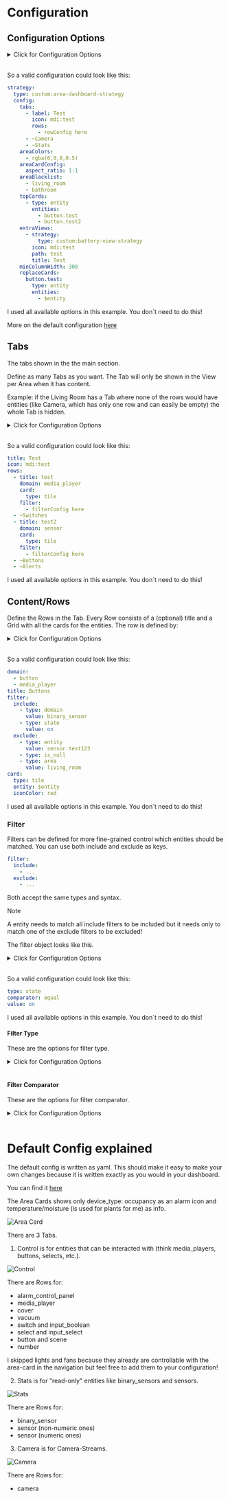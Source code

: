 

# Configuration

## Configuration Options

<details>
<summary>Click for Configuration Options</summary>

<table>
  <thead>
    <tr><th>option</th><th>description</th><th>type</th><th>required</th><th>default</th><th>example</th></tr>
  </thead>
  <tbody>
    <tr><td>tabs</td><td>Tabs shown in the main area. <a href="#tabs">More</a><blockquote>You can also reference tab entries from the <a href="/src/config/areaDefaultConfig.yml">default config</a> by just writing ~ + title of tab.
With that you can easily change a single tab while just referencing the other without the need to copy the whole config. Example: - ~Stats instead of whole config</blockquote></td><td>Array</td><td>yes</td><td>
<a href="/src/config/areaDefaultConfig.yml#L2">set</a>
</td><td>
        <pre>
tabs:
  - label: Test
    icon: mdi:test
    rows:
      - rowConfig here
  - ~Camera
  - ~Stats
</pre>
      </td></tr>
    <tr><td>areaColors</td><td>Overlay Colors for navigation area. Must be in the form of a rgba css-value. rgb defines the color and the a-channel defines transparency.<blockquote>The colors get repeated when you have more areas than colors. Leave empty for no overlay.</blockquote></td><td>Array</td><td>yes</td><td>
<a href="/src/config/areaDefaultConfig.yml#L253">set</a>
</td><td>
        <pre>
areaColors:
  - rgba(0,0,0,0.5)
</pre>
      </td></tr>
    <tr><td>areaCardConfig</td><td>The config for the area card.<blockquote>Options type, area, navigation_path are not allowed!</blockquote></td><td>Object</td><td>yes</td><td>
<a href="/src/config/areaDefaultConfig.yml#L246">set</a>
</td><td>
        <pre>
areaCardConfig:
  aspect_ratio: 1:1
</pre>
      </td></tr>
    <tr><td>areaBlacklist</td><td>Which areas should be ignored (no views generated/not shown in navigation)</td><td>Array</td><td>no</td><td>-</td><td>
        <pre>
areaBlacklist:
  - living_room
  - bathroom
</pre>
      </td></tr>
    <tr><td>topCards</td><td>Slot for cards above navigation. <a href="#topCards">More</a></td><td>Array</td><td>no</td><td>-</td><td>
        <pre>
topCards:
  - type: entity
    entities:
      - button.test
      - button.test2
</pre>
      </td></tr>
    <tr><td>extraViews</td><td>You can pass any extra views you want on the dashboard.</td><td>Array</td><td>no</td><td>-</td><td>
        <pre>
extraViews:
  - strategy:
      type: custom:battery-view-strategy
    icon: mdi:test
    path: test
    title: Test
</pre>
      </td></tr>
    <tr><td>minColumnWidth</td><td>Minimal Column Width in the Grid = The Minimal Width of the Cards.</td><td>number</td><td>yes</td><td>
<a href="/src/config/areaDefaultConfig.yml#L1">set</a>
</td><td>
        <pre>
minColumnWidth: 300
</pre>
      </td></tr>
    <tr><td>replaceCards</td><td>You can set a card to be used for a specific entity. Overwrites default card config</td><td>Object</td><td>no</td><td>-</td><td>
        <pre>
replaceCards:
  button.test:
    type: entity
    entities:
      - $entity
</pre>
      </td></tr>
  </tbody>
</table>

</details>
<br />

So a valid configuration could look like this:

```yaml
strategy:
  type: custom:area-dashboard-strategy
  config:
    tabs:
      - label: Test
        icon: mdi:test
        rows:
          - rowConfig here
      - ~Camera
      - ~Stats
    areaColors:
      - rgba(0,0,0,0.5)
    areaCardConfig:
      aspect_ratio: 1:1
    areaBlacklist:
      - living_room
      - bathroom
    topCards:
      - type: entity
        entities:
          - button.test
          - button.test2
    extraViews:
      - strategy:
          type: custom:battery-view-strategy
        icon: mdi:test
        path: test
        title: Test
    minColumnWidth: 300
    replaceCards:
      button.test:
        type: entity
        entities:
          - $entity

```

I used all available options in this example. You don`t need to do this!

More on the default configuration [here](#default-config-explained)

## Tabs

The tabs shown in the the main section.

Define as many Tabs as you want.
The Tab will only be shown in the View per Area when it has content.

Example: if the Living Room has a Tab where none of the rows would have entities (like Camera, which has only one row and can easily be empty) the whole Tab is hidden.

<details>
<summary>Click for Configuration Options</summary>

<table>
  <thead>
    <tr><th>option</th><th>description</th><th>type</th><th>required</th><th>example</th></tr>
  </thead>
  <tbody>
    <tr><td>title</td><td>Title shown in the Tab</td><td>string</td><td>yes</td><td>
        <pre>
title: Test
</pre>
      </td></tr>
    <tr><td>icon</td><td>Icon shown in the Tab</td><td>string</td><td>yes</td><td>
        <pre>
icon: mdi:test
</pre>
      </td></tr>
    <tr><td>rows</td><td>The grid rows definition of the tab. <a href="#contentrows">More</a><blockquote>You can also reference row entries from the <a href="/src/config/areaDefaultConfig.yml">default config</a> by just writing ~ + title of row.
With that you can easily change a single row while just referencing the other without the need to copy the whole config. Example: - ~Buttons instead of whole config</blockquote></td><td>Array</td><td>yes</td><td>
        <pre>
rows:
  - title: test
    domain: media_player
    card:
      type: tile
    filter:
      - filterConfig here
  - ~Switches
  - title: test2
    domain: sensor
    card:
      type: tile
    filter:
      - filterConfig here
  - ~Buttons
  - ~Alerts
</pre>
      </td></tr>
  </tbody>
</table>

</details>
<br />

So a valid configuration could look like this:

```yaml
title: Test
icon: mdi:test
rows:
  - title: test
    domain: media_player
    card:
      type: tile
    filter:
      - filterConfig here
  - ~Switches
  - title: test2
    domain: sensor
    card:
      type: tile
    filter:
      - filterConfig here
  - ~Buttons
  - ~Alerts

```

I used all available options in this example. You don`t need to do this!

## Content/Rows

Define the Rows in the Tab.
Every Row consists of a (optional) title and a Grid with all the cards for the entities.
The row is defined by:

<details>
<summary>Click for Configuration Options</summary>

<table>
  <thead>
    <tr><th>option</th><th>description</th><th>type</th><th>required</th><th>example</th></tr>
  </thead>
  <tbody>
    <tr><td>domain</td><td>Domain or Array of domains the entity must belong to.<blockquote>Is deprecated (will be removed in a future release) and will internally be converted to a <a href="#filter">include filter</a></blockquote></td><td></td><td>yes</td><td>
        <pre>
domain:
  - button
  - media_player
</pre>
      </td></tr>
    <tr><td>title</td><td>Title shown over Grid. Will not be rendered when not set.</td><td>string</td><td>no</td><td>
        <pre>
title: Buttons
</pre>
      </td></tr>
    <tr><td>filter</td><td>Define include and exclude function for more fine-grained control of entities selected for row than only domain.<blockquote>A entity needs to match all include filters to be included but it needs only to match one of the exclude filters to be excluded!</blockquote></td><td></td><td>no</td><td>
        <pre>
filter:
  include:
    - type: domain
      value: binary_sensor
    - type: state
      value: on
  exclude:
    - type: entity
      value: sensor.test123
    - type: is_null
    - type: area
      value: living_room
</pre>
      </td></tr>
    <tr><td>card</td><td>The cardConfig of the card that should be rendered for every entity in the grid. You can use all cards you would normally use in your dashboard!<blockquote>You can insert the entityId of the entity with the $entity variable which will be replaced in the whole object by the entities entity_id.</blockquote></td><td>Object</td><td>yes</td><td>
        <pre>
card:
  type: tile
  entity: $entity
  iconColor: red
</pre>
      </td></tr>
  </tbody>
</table>

</details>
<br />

So a valid configuration could look like this:

```yaml
domain:
  - button
  - media_player
title: Buttons
filter:
  include:
    - type: domain
      value: binary_sensor
    - type: state
      value: on
  exclude:
    - type: entity
      value: sensor.test123
    - type: is_null
    - type: area
      value: living_room
card:
  type: tile
  entity: $entity
  iconColor: red

```

I used all available options in this example. You don`t need to do this!

### Filter

Filters can be defined for more fine-grained control which entities should be matched.
You can use both include and exclude as keys.

```yaml
filter:
  include:
    - ...
  exclude:
    - ...
```

Both accept the same types and syntax.

>[!NOTE]
>A entity needs to match all include filters to be included but it needs only to match one of the exclude filters to be excluded!

The filter object looks like this.

<details>
<summary>Click for Configuration Options</summary>

<table>
  <thead>
    <tr><th>option</th><th>description</th><th>type</th><th>required</th><th>example</th></tr>
  </thead>
  <tbody>
    <tr><td>type</td><td>The type of filter to determine the value or just specify the filter</td><td>Object</td><td>yes</td><td>
        <pre>
type: state
</pre>
      </td></tr>
    <tr><td>comparator</td><td>The comparator to use to compare the left value (the value in the entity described by the type) and the right value (the user specified value)</td><td>Object</td><td>no</td><td>
        <pre>
comparator: equal
</pre>
      </td></tr>
    <tr><td>value</td><td>The user specified value</td><td>unknown</td><td>no</td><td>
        <pre>
value: on
</pre>
      </td></tr>
  </tbody>
</table>

</details>
<br />

So a valid configuration could look like this:

```yaml
type: state
comparator: equal
value: on

```

I used all available options in this example. You don`t need to do this!

#### Filter Type

These are the options for filter type.

<details>
<summary>Click for Configuration Options</summary>

<table>
  <thead>
    <tr><th>option</th><th>description</th><th>example</th></tr>
  </thead>
  <tbody>
    <tr><td>entity</td><td>Filter on the entity_id of the entity.</td><td>
        <pre>
- type: entity
  comparator: equal
  value: sensor.test123
</pre>
      </td></tr>
    <tr><td>domain</td><td>Filter on the domain of the entity.</td><td>
        <pre>
- type: domain
  comparator: equal
  value: sensor
</pre>
      </td></tr>
    <tr><td>device</td><td>Filter on the parent device_id of the entity.</td><td>
        <pre>
- type: device
  comparator: equal
  value: 98b750a482bbf28ea959269981813219
</pre>
      </td></tr>
    <tr><td>area</td><td>Filter on the area_id of the entity.</td><td>
        <pre>
- type: area
  comparator: equal
  value: living_room
</pre>
      </td></tr>
    <tr><td>integration</td><td>Filter on the integration of the entity.</td><td>
        <pre>
- type: integration
  comparator: equal
  value: mqtt
</pre>
      </td></tr>
    <tr><td>label</td><td>Filter on the label of the entity.</td><td>
        <pre>
- type: label
  comparator: equal
  value: sort_1
</pre>
      </td></tr>
    <tr><td>state</td><td>Filter on the state of the entity.</td><td>
        <pre>
- type: state
  comparator: equal
  value: on
</pre>
      </td></tr>
    <tr><td>attribute</td><td>Filter on an attribute of the entity.</td><td>
        <pre>
- type: attribute
  comparator: equal
  value:
    key: volume
    value: 100
</pre>
      </td></tr>
  </tbody>
</table>

</details>
<br />

#### Filter Comparator

These are the options for filter comparator.

<details>
<summary>Click for Configuration Options</summary>

<table>
  <thead>
    <tr><th>option</th><th>description</th><th>example</th></tr>
  </thead>
  <tbody>
    <tr><td>equal</td><td>Check if the selected type value of the entity and the passed value are equal.</td><td>
        <pre>
- type: state
  comparator: equal
  value: on
</pre>
      </td></tr>
    <tr><td>match</td><td>Check if the selected type value of the entity matches against the passed regexp value.</td><td>
        <pre>
- type: entity
  comparator: match
  value: .*_occupancy
</pre>
      </td></tr>
    <tr><td>in</td><td>Check if the selected type value of the entity is in the list of defined values.</td><td>
        <pre>
- type: state
  comparator: in
  value:
    - on
    - off
</pre>
      </td></tr>
    <tr><td>greater_than</td><td>Check if the selected type value of the entity is greater than the defined value.<blockquote>Works only on numeric type values and defined values!</blockquote></td><td>
        <pre>
- type: state
  comparator: greater_than
  value: 5
</pre>
      </td></tr>
    <tr><td>lower_than</td><td>Check if the selected type value of the entity is lower than the defined value.<blockquote>Works only on numeric type values and defined values!</blockquote></td><td>
        <pre>
- type: state
  comparator: lower_than
  value: 5
</pre>
      </td></tr>
    <tr><td>is_null</td><td>Check if the selected type value of the entity is null.<blockquote>Does not need a value defined!</blockquote></td><td>
        <pre>
- type: state
  comparator: is_null
</pre>
      </td></tr>
    <tr><td>is_numeric</td><td>Check if the selected type value of the entity is numeric.<blockquote>Does not need a value defined!</blockquote></td><td>
        <pre>
- type: attribute
  comparator: is_numeric
  value:
    key: volume
</pre>
      </td></tr>
  </tbody>
</table>

</details>
<br />

# Default Config explained

The default config is written as yaml. This should make it easy to make your own changes because it is written exactly as you would in your dashboard.

You can find it [here](/src/config/areaDefaultConfig.yml)

The Area Cards shows only device_type: occupancy as an alarm icon and temperature/moisture (is used for plants for me) as info.

![Area Card](/documentation/assets/area/area-strategy-navigation.png "Area Card")

There are 3 Tabs.

1. Control is for entities that can be interacted with (think media_players, buttons, selects, etc.).

![Control](/documentation/assets/area/area-strategy-main-control.png "Control")

There are Rows for:

- alarm_control_panel
- media_player
- cover
- vacuum
- switch and input_boolean
- select and input_select
- button and scene
- number

I skipped lights and fans because they already are controllable with the area-card in the navigation but feel free to add them to your configuration!

2. Stats is for "read-only" entities like binary_sensors and sensors.

![Stats](/documentation/assets/area/area-strategy-main-stats.png "Stats")

There are Rows for:

- binary_sensor
- sensor (non-numeric ones)
- sensor (numeric ones)

3. Camera is for Camera-Streams.

![Camera](/documentation/assets/area/area-strategy-main-camera.png "Camera")

There are Rows for:

- camera